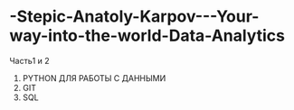 # -Stepic-Anatoly-Karpov---Your-way-into-the-world-Data-Analytics
Часть1 и 2

1. PYTHON ДЛЯ РАБОТЫ С ДАННЫМИ
2. GIT
3. SQL
